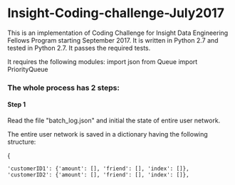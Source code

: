 # Insight-Coding-challenge-July2017

This is an implementation of Coding Challenge for Insight Data Engineering Fellows Program starting September 2017.
It is written in Python 2.7 and tested in Python 2.7. It passes the required tests.

It requires the following modules:
 import json
 from Queue import PriorityQueue
 
### The whole process has 2 steps:

#### Step 1
Read the file "batch_log.json" and initial the state of entire user network.

The entire user network is saved in a dictionary having the following structure:

{

    'customerID1': {'amount': [], 'friend': [], 'index': []},
    'customerID2': {'amount': [], 'friend': [], 'index': []},
